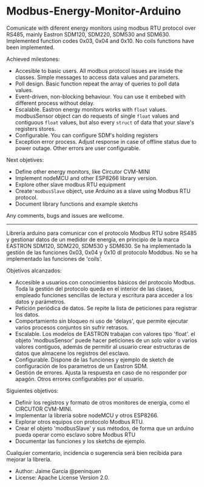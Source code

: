 # Modbus-Energy-Monitor-Arduino
Comunicate with diferent energy monitors using modbus RTU protocol over RS485, mainly Eastron SDM120, SDM220, SDM530 and SDM630.
Implemented function codes 0x03, 0x04 and 0x10. No coils functions have been implemented.

Achieved milestones:
- Accesible to basic users. All modbus protocol issues are inside the classes. Simple messages to access data values and parameters.
- Poll design. Basic function repeat the array of queries to poll data values.
- Event-driven, non-blocking behaviour. You can use it embebed with different process without delay.
- Escalable. Eastron energy monitors works with ``float`` values. modbusSensor object can do requests of single ``float`` values and contiguous ``float`` values, but also every ``struct`` of data that your slave's registers stores.
- Configurable. You can configure SDM's holding registers
- Exception error process. Adjust response in case of offline status due to power outage. Other errors are user configurable.

Next objetives:
- Define other energy monitors, like Circutor CVM-MINI
- Implement nodeMCU and other ESP8266 library version.
- Explore other slave modbus RTU equipment
- Create``'modbusSlave`` object, use Arduino as a slave using Modbus RTU protocol. 
- Document library functions and example sketchs

Any comments, bugs and issues are wellcome.
___________________________________________________________________________________________________________________

Librería arduino para comunicar con el protocolo Modbus RTU sobre RS485 y gestionar datos de un medidor de energía, en principio de la marca EASTRON SDM120, SDM220, SDM530 y SDM630.
Se ha implementado la gestión de las funciones 0x03, 0x04 y 0x10 dl protocolo Moddbus. No se ha implementado las funciones de 'coils'.

Objetivos alcanzados:
- Accesible a usuarios con conocimientos básicos del protocolo Modbus. Toda la gestión del protocolo queda en el interior de las clases, empleado funciones sencillas de lectura y escritura para acceder a los datos y parámetros.
- Petición periódica de datos. Se repite la lista de peticiones para registrar los datos.
- Comportamiento sin bloqueo ni uso de 'delays', que permite ejecutar varios procesos conjuntos sin sufrir retrasos.
- Escalable. Los modelos de EASTRON trabajan con valores tipo 'float'. el objeto 'modbusSensor' puede hacer peticiones de un solo valor o varios valores contiguos, además de permitir al usuario crear estructuras de datos que almacene los registros del esclavo.
- Configurable. Dispone de las funciones y ejemplo de sketch de configuración de los parametros de un Eastron SDM.
- Gestión de errores. Ajusta la respuesta en caso de no responder por apagón. Otros errores configurables por el usuario.

Siguientes objetivos:
- Definir los registros y formato de otros monitores de energía, como el CIRCUTOR CVM-MINI.
- Implementar la librería sobre nodeMCU y otros ESP8266.
- Explorar otros equipos con protocolo Modbus RTU.
- Crear el objeto 'modbusSlave' y sus métodos, de forma que un arduino pueda operar como esclavo sobre Modbus RTU
- Documentar las funciones y los sketchs de ejemplo.

Cualquier comentario, incidencia o sugerencia será  bien recibida para mejorar la librería.  

* Author: Jaime García  @peninquen
* License: Apache License Version 2.0.
